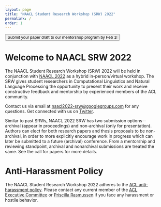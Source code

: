 ```yaml
---
layout: page
title: "NAACL Student Research Workshop (SRW) 2022"
permalink: /
order: 1
---
```



<button class="btn btn-success" onclick="window.location.href='/mentoring';">Submit your paper draft to our mentorshop program by Feb 1!</button>

# Welcome to NAACL SRW 2022
The NAACL Student Research Workshop (SRW) 2022 will be held in conjunction with [NAACL 2022](https://2022.naacl.org/) as a hybrid in-person/virtual workshop. The SRW gives student researchers in Computational Linguistics and Natural Language Processing the opportunity to present their work and receive constructive feedback and mentorship by experienced members of the ACL community. 

<!-- <img src="images/social_picture.jpeg" alt="Happy faces during the SRW Social in Minneapolis, Minnesota" width="60%"/> 
<br>
_**Happy faces during the SRW Social in Minneapolis, Minnesota**_ -->

Contact us via email at [naacl2022-srw@googlegroups.com](mailto:naacl2022-srw@googlegroups.com) for any questions.
Get connected with us on [Twitter](https://twitter.com/naacl_srw).

<!-- We will update this site when latest information are available. -->

<!-- ### List of the accepted papers are available [here](/accepted) -->


<!-- # Differences from Past SRWs -->
Similar to past SRWs, NAACL 2022 SRW has two submission options--archival (appear in proceedings) and non-archival (only for presentation).
Authors can elect for both research papers and thesis proposals to be non-archival, in order to more explicitly encourage work in progress which can later be submitted to a future (archival) conference.
From a mentorship and reviewing standpoint, archival and nonarchival submissions are treated the same.
See the call for papers for more details.

# Anti-Harassment Policy
The NAACL Student Research Workshop 2022 adheres to the [ACL anti-harassment policy](https://www.aclweb.org/adminwiki/index.php?title=Anti-Harassment_Policy). Please contact any current member of the [ACL Executive Committee](https://www.aclweb.org/portal/about) or [Priscilla Rasmussen](mailto:acl@aclweb.org) if you face any harassment or hostile behavior.


<!-- # Sponsored By        -->
<!-- ![Computing Research Association’s Computing Community Consortium (CCC)](images/ccc_hz copy.jpg)
![National Science Foundation](images/NSF_4-Color_bitmap_Logo.png =250x)
 -->
<!-- <img src="images/ccc_hz copy.jpg" alt="Computing Research Association’s Computing Community Consortium (CCC)" width="300"/>
<img src="images/NSF_4-Color_bitmap_Logo.png" alt="National Science Foundation" width="200"/>
<img src="images/nrc_canada_logo.png" alt="National Research Council, Canada" width="250" style="padding: 0 0 0 40px"/>
<img src="images/google_logo.svg" alt="Google" width="250" style="padding: 0 0 0 40px"/> -->



